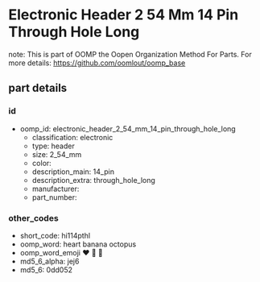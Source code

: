 # Electronic Header 2 54 Mm 14 Pin Through Hole Long  

note: This is part of OOMP the Oopen Organization Method For Parts. For more details: https://github.com/oomlout/oomp_base

##  part details





### id
* oomp_id: electronic_header_2_54_mm_14_pin_through_hole_long
  * classification: electronic
  * type: header
  * size: 2_54_mm
  * color: 
  * description_main: 14_pin
  * description_extra: through_hole_long
  * manufacturer: 
  * part_number: 

### other_codes
* short_code: hi114pthl
* oomp_word: heart banana octopus
* oomp_word_emoji :heart: :banana: :octopus:
* md5_6_alpha: jej6
* md5_6: 0dd052